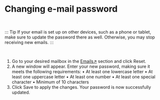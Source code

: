 # Changing e-mail password

<br>

::: Tip
If your email is set up on other devices, such as a phone or tablet, make sure to update the password there as well. Otherwise, you may stop receiving new emails.
:::

<br>


1. Go to your desired mailbox in the [Emails↗](https://cloud.envision.nl/emails) section and click Reset.
2. A new window will appear. Enter your new password, making sure it meets the following requirements:
	•	At least one lowercase letter
	•	At least one uppercase letter
	•	At least one number
	•	At least one special character
	•	Minimum of 10 characters
3. Click Save to apply the changes. Your password is now successfully updated.


